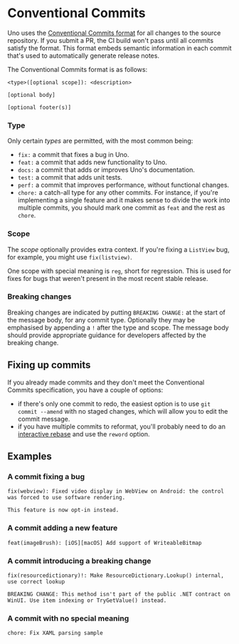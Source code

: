 # Conventional Commits

Uno uses the [Conventional Commits format](https://www.conventionalcommits.org/en/v1.0.0/#summary) for all changes to the source repository. If you submit a PR, the CI build won't pass until all commits satisfy the format. This format embeds semantic information in each commit that's used to automatically generate release notes.

The Conventional Commits format is as follows:

```
<type>([optional scope]): <description>

[optional body]

[optional footer(s)]
```

### Type

Only certain _types_ are permitted, with the most common being:

 - `fix:` a commit that fixes a bug in Uno.
 - `feat:` a commit that adds new functionality to Uno.
 - `docs:` a commit that adds or improves Uno's documentation.
 - `test:` a commit that adds unit tests.
 - `perf:` a commit that improves performance, without functional changes.
 - `chore:` a catch-all type for any other commits. For instance, if you're implementing a single feature and it makes sense to divide the work into multiple commits, you should mark one commit as `feat` and the rest as `chore`.

 ### Scope

 The _scope_ optionally provides extra context. If you're fixing a `ListView` bug, for example, you might use `fix(listview)`. 

 One scope with special meaning is `reg`, short for regression. This is used for fixes for bugs that weren't present in the most recent stable release.

 ### Breaking changes

Breaking changes are indicated by putting `BREAKING CHANGE:` at the start of the message body, for any commit type. Optionally they may be emphasised by appending a `!` after the type and scope. The message body should provide appropriate guidance for developers affected by the breaking change.

## Fixing up commits

If you already made commits and they don't meet the Conventional Commits specification, you have a couple of options:
 
 - if there's only one commit to redo, the easiest option is to use `git commit --amend` with no staged changes, which will allow you to edit the commit message.
 - if you have multiple commits to reformat, you'll probably need to do an [interactive rebase](https://git-scm.com/book/en/v2/Git-Tools-Rewriting-History) and use the `reword` option.

## Examples

### A commit fixing a bug

```text
fix(webview): Fixed video display in WebView on Android: the control was forced to use software rendering.

This feature is now opt-in instead.
```

### A commit adding a new feature

```text
feat(imageBrush): [iOS][macOS] Add support of WriteableBitmap
```

### A commit introducing a breaking change

```text
fix(resourcedictionary)!: Make ResourceDictionary.Lookup() internal, use correct lookup

BREAKING CHANGE: This method isn't part of the public .NET contract on WinUI. Use item indexing or TryGetValue() instead.
```

### A commit with no special meaning

```text
chore: Fix XAML parsing sample
```